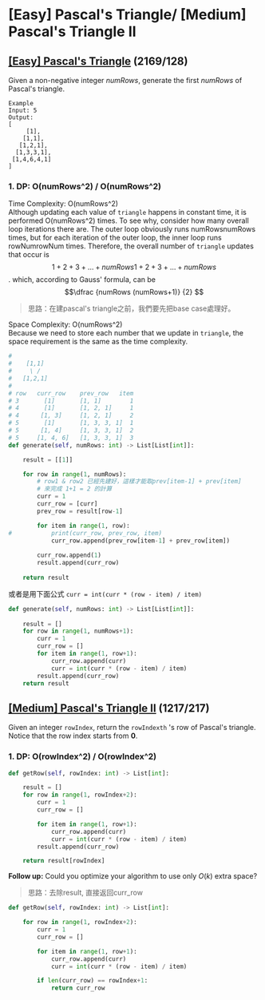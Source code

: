 # \[Easy\] Pascal's Triangle/ \[Medium\] Pascal's Triangle II

## [\[Easy\] Pascal's Triangle](https://leetcode.com/problems/pascals-triangle/) \(2169/128\)

Given a non-negative integer _numRows_, generate the first _numRows_ of Pascal's triangle.

```text
Example
Input: 5
Output:
[
     [1],
    [1,1],
   [1,2,1],
  [1,3,3,1],
 [1,4,6,4,1]
]
```

### 1. DP: O\(numRows^2\) / O\(numRows^2\)



Time Complexity: O\(numRows^2\)  
Although updating each value of `triangle` happens in constant time, it is performed O\(numRows^2\) times. To see why, consider how many overall loop iterations there are. The outer loop obviously runs numRowsnumRows times, but for each iteration of the outer loop, the inner loop runs rowNumrowNum times. Therefore, the overall number of `triangle` updates that occur is $$1 + 2 + 3 + \ldots + numRows1+2+3+…+numRows$$. which, according to Gauss' formula, can be $$\dfrac {numRows (numRows+1)} {2} ​$$

> 思路：在建pascal's triangle之前，我們要先把base case處理好。

Space Complexity: O\(numRows^2\)  
Because we need to store each number that we update in `triangle`, the space requirement is the same as the time complexity. 

```python
#
#    [1,1]
#     \ / 
#   [1,2,1]
#
# row   curr_row    prev_row   item
# 3       [1]       [1, 1]        1
# 4       [1]       [1, 2, 1]     1
# 4      [1, 3]     [1, 2, 1]     2
# 5       [1]       [1, 3, 3, 1]  1
# 5      [1, 4]     [1, 3, 3, 1]  2
# 5     [1, 4, 6]   [1, 3, 3, 1]  3
def generate(self, numRows: int) -> List[List[int]]:

    result = [[1]]

    for row in range(1, numRows):
        # row1 & row2 已經先建好，這樣才能取prev[item-1] + prev[item]
        # 來完成 1+1 = 2 的計算
        curr = 1
        curr_row = [curr]
        prev_row = result[row-1]

        for item in range(1, row): 
#           print(curr_row, prev_row, item)
            curr_row.append(prev_row[item-1] + prev_row[item])
        
        curr_row.append(1)
        result.append(curr_row)
    
    return result   
```

或者是用下面公式 `curr = int(curr * (row - item) / item)`

```python
def generate(self, numRows: int) -> List[List[int]]:
    
    result = []
    for row in range(1, numRows+1):
        curr = 1
        curr_row = []
        for item in range(1, row+1):
            curr_row.append(curr)
            curr = int(curr * (row - item) / item)
        result.append(curr_row)
    return result
```

## [\[Medium\] Pascal's Triangle II](https://leetcode.com/problems/pascals-triangle-ii/) \(1217/217\)

Given an integer `rowIndex`, return the `rowIndexth` 's row of Pascal's triangle.  
Notice that the row index starts from **0**.

### 1. DP: O\(rowIndex^2\) / O\(rowIndex^2\)

```python
def getRow(self, rowIndex: int) -> List[int]:

    result = []
    for row in range(1, rowIndex+2):
        curr = 1
        curr_row = []

        for item in range(1, row+1):
            curr_row.append(curr)
            curr = int(curr * (row - item) / item)
        result.append(curr_row)                

    return result[rowIndex]        
```

**Follow up:** Could you optimize your algorithm to use only _O_\(_k_\) extra space?

> 思路：去除result, 直接返回curr\_row

```python
def getRow(self, rowIndex: int) -> List[int]:

    for row in range(1, rowIndex+2):
        curr = 1
        curr_row = []

        for item in range(1, row+1):
            curr_row.append(curr)
            curr = int(curr * (row - item) / item)

        if len(curr_row) == rowIndex+1: 
            return curr_row                
```

